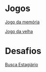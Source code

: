 
# Jogos

<a href="https://fustsiju.github.io/Estagio-Full-Stack/Desafio%201%20-%20Mem%C3%B3ria/Desafio%201%20-%20Mem%C3%B3ria/Jogo%20da%20Mem%C3%B3ria/">Jogo da memória</a>

<a href="https://fustsiju.github.io/Estagio-Full-Stack/Desafio%203%20-%20Jogo%20da%20velha/"> Jogo da velha</a>

# Desafios

<a href="https://fustsiju.github.io/Estagio-Full-Stack/Desafio%202%20-%20Busca%20Estagiario/" >Busca Estagiário </a>
